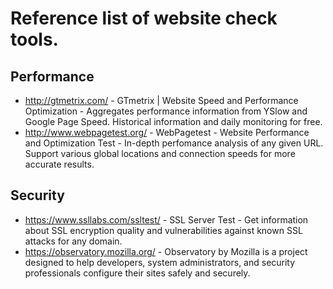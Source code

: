 # Reference list of website check tools.

## Performance

- http://gtmetrix.com/ - GTmetrix | Website Speed and Performance Optimization - Aggregates performance information from YSlow and Google Page Speed. Historical information and daily monitoring for free.
- http://www.webpagetest.org/ - WebPagetest - Website Performance and Optimization Test - In-depth perfomance analysis of any given URL. Support various global locations and connection speeds for more accurate results.

## Security

- https://www.ssllabs.com/ssltest/ - SSL Server Test - Get information about SSL encryption quality and vulnerabilities against known SSL attacks for any domain.
- https://observatory.mozilla.org/ - Observatory by Mozilla is a project designed to help developers, system administrators, and security professionals configure their sites safely and securely.


